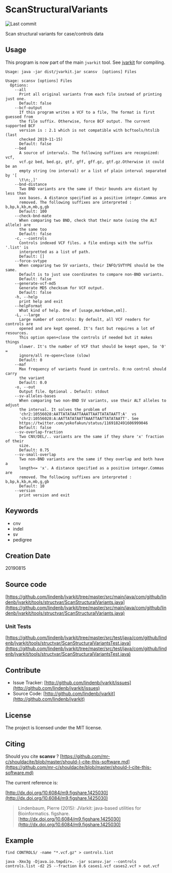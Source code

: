 # ScanStructuralVariants

![Last commit](https://img.shields.io/github/last-commit/lindenb/jvarkit.png)

Scan structural variants for case/controls data


## Usage


This program is now part of the main `jvarkit` tool. See [jvarkit](JvarkitCentral.md) for compiling.


```
Usage: java -jar dist/jvarkit.jar scansv  [options] Files

Usage: scansv [options] Files
  Options:
    --all
      Print all original variants from each file instead of printing just one.
      Default: false
    --bcf-output
      If this program writes a VCF to a file, The format is first guessed from 
      the file suffix. Otherwise, force BCF output. The current supported BCF 
      version is : 2.1 which is not compatible with bcftools/htslib (last 
      checked 2019-11-15)
      Default: false
    --bed
      A source of intervals. The following suffixes are recognized: vcf, 
      vcf.gz bed, bed.gz, gtf, gff, gff.gz, gtf.gz.Otherwise it could be an 
      empty string (no interval) or a list of plain interval separated by '[ 
      \t\n;,]' 
    --bnd-distance
      Two BND variants are the same if their bounds are distant by less than 
      xxx bases. A distance specified as a positive integer.Commas are 
      removed. The following suffixes are interpreted : b,bp,k,kb,m,mb,g,gb
      Default: 100
    --check-bnd-mate
      When comparing two BND, check that their mate (using the ALT allele) are 
      the same too
      Default: false
    -c, --controls
      Controls indexed VCF files. a file endings with the suffix '.list' is 
      interpretted as a list of path.
      Default: []
    --force-svtype
      When comparing two SV variants, their INFO/SVTYPE should be the same. 
      Default is to just use coordinates to compare non-BND variants.
      Default: false
    --generate-vcf-md5
      Generate MD5 checksum for VCF output.
      Default: false
    -h, --help
      print help and exit
    --helpFormat
      What kind of help. One of [usage,markdown,xml].
    -L, --large
      Large number of controls: By default, all VCF readers for controls are 
      opened and are kept opened. It's fast but requires a lot of resources. 
      This option open+close the controls if needed but it makes things 
      slower. It's the number of VCF that should be keept open, So '0' = 
      ignore/all re-open+close (slow)
      Default: 0
    --maf
      Max frequency of variants found in controls. 0:no control should carry 
      the variant
      Default: 0.0
    -o, --out
      Output file. Optional . Default: stdout
    --sv-alleles-bases
      When comparing two non-BND SV variants, use their ALT alleles to adjust 
      the interval. It solves the problem of  
      'chr2:10556028:AATTATATAATTAAATTAATTATATAATT:A'  vs 
      'chr2:10556028:A:AATTATATAATTAAATTAATTATATAATT'. See 
      https://twitter.com/yokofakun/status/1169182491606999046 
      Default: false
    --sv-overlap-fraction
      Two CNV/DEL/.. variants are the same if they share 'x' fraction of their 
      size. 
      Default: 0.75
    --sv-small-overlap
      Two non-BND variants are the same if they overlap and both have a 
      length<= 'x'. A distance specified as a positive integer.Commas are 
      removed. The following suffixes are interpreted : b,bp,k,kb,m,mb,g,gb
      Default: 10
    --version
      print version and exit

```


## Keywords

 * cnv
 * indel
 * sv
 * pedigree



## Creation Date

20190815

## Source code 

[https://github.com/lindenb/jvarkit/tree/master/src/main/java/com/github/lindenb/jvarkit/tools/structvar/ScanStructuralVariants.java](https://github.com/lindenb/jvarkit/tree/master/src/main/java/com/github/lindenb/jvarkit/tools/structvar/ScanStructuralVariants.java)

### Unit Tests

[https://github.com/lindenb/jvarkit/tree/master/src/test/java/com/github/lindenb/jvarkit/tools/structvar/ScanStructuralVariantsTest.java](https://github.com/lindenb/jvarkit/tree/master/src/test/java/com/github/lindenb/jvarkit/tools/structvar/ScanStructuralVariantsTest.java)


## Contribute

- Issue Tracker: [http://github.com/lindenb/jvarkit/issues](http://github.com/lindenb/jvarkit/issues)
- Source Code: [http://github.com/lindenb/jvarkit](http://github.com/lindenb/jvarkit)

## License

The project is licensed under the MIT license.

## Citing

Should you cite **scansv** ? [https://github.com/mr-c/shouldacite/blob/master/should-I-cite-this-software.md](https://github.com/mr-c/shouldacite/blob/master/should-I-cite-this-software.md)

The current reference is:

[http://dx.doi.org/10.6084/m9.figshare.1425030](http://dx.doi.org/10.6084/m9.figshare.1425030)

> Lindenbaum, Pierre (2015): JVarkit: java-based utilities for Bioinformatics. figshare.
> [http://dx.doi.org/10.6084/m9.figshare.1425030](http://dx.doi.org/10.6084/m9.figshare.1425030)


## Example

```
find CONTROLS/ -name "*.vcf.gz" > controls.list

java -Xmx3g -Djava.io.tmpdir=. -jar scansv.jar --controls controls.list -d2 25 --fraction 0.6 cases1.vcf cases2.vcf > out.vcf

```




